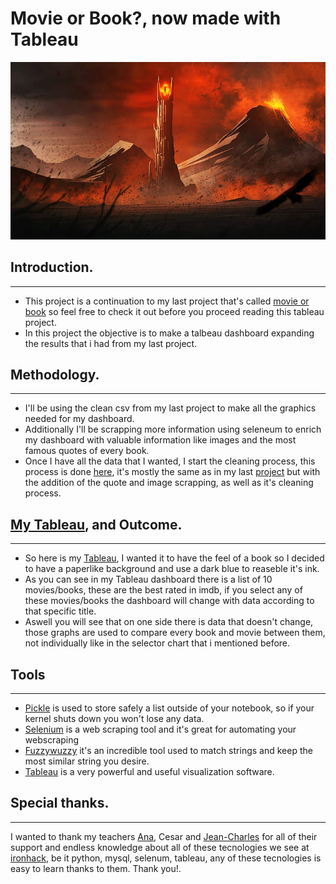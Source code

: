 # Movie or Book?, now made with Tableau
![Sauron](Images/Eye.jpg)

## Introduction.
---
* This project is a continuation to my last project that's called [movie or book](https://github.com/Slivered/Proyecto_ETL) so feel free to check it out before you proceed reading this tableau project.
* In this project the objective is to make a talbeau dashboard expanding the results that i had from my last project.

## Methodology.
---
* I'll be using the clean csv from my last project to make all the graphics needed for my dashboard.
* Additionally I'll be scrapping more information using seleneum to enrich my dashboard with valuable information like images and the most famous quotes of every book.
* Once I have all the data that I wanted, I start the cleaning process, this process is done [here](https://github.com/Slivered/Proyecto_Tableau/blob/main/Notebooks/Scrapping_y_limpieza.ipynb), it's mostly the same as in my last [project](https://github.com/Slivered/Proyecto_ETL) but with the addition of the quote and image scrapping, as well as it's cleaning process.


## [My Tableau](https://public.tableau.com/app/profile/sindri8103/viz/Proyecto_Tableau_16761167849960/BooksvsMovies?publish=yes), and Outcome.
---
* So here is my [Tableau](https://public.tableau.com/app/profile/sindri8103/viz/Proyecto_Tableau_16761167849960/BooksvsMovies?publish=yes), I wanted it to have the feel of a book so I decided to have a paperlike background and use a dark blue to reaseble it's ink.
* As you can see in my Tableau dashboard there is a list of 10 movies/books, these are the best rated in imdb, if you select any of these movies/books the dashboard will change with data according to that specific title.
* Aswell you will see that on one side there is data that doesn't change, those graphs are used to compare every book and movie between them, not individually like in the selector chart that i mentioned before.

## Tools
---
* [Pickle](https://docs.python.org/3/library/pickle.html) is used to store safely a list outside of your notebook, so if your kernel shuts down you won't lose any data.
* [Selenium](https://www.selenium.dev/documentation/webdriver/) is a web scraping tool and it's great for automating your webscraping
* [Fuzzywuzzy](https://pypi.org/project/fuzzywuzzy/) it's an incredible tool used to match strings and keep the most similar string you desire.
* [Tableau](https://www.tableau.com/es-es) is a very powerful and useful visualization software.

## Special thanks.
---
I wanted to thank my teachers [Ana](https://github.com/AnaAGG), Cesar and [Jean-Charles](https://github.com/yamadajc) for all of their support and endless knowledge about all of these tecnologies we see at [ironhack](https://www.ironhack.com/es), be it python, mysql, selenum, tableau, any of these tecnologies is easy to learn thanks to them. Thank you!.